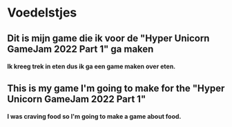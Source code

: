 # Voedelstjes

## Dit is mijn game die ik voor de "Hyper Unicorn GameJam 2022 Part 1" ga maken
#### Ik kreeg trek in eten dus ik ga een game maken over eten.

## This is my game I'm going to make for the "Hyper Unicorn GameJam 2022 Part 1"
#### I was craving food so I'm going to make a game about food.